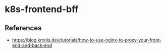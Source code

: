 # k8s-frontend-bff



## References

* https://blog.kronis.dev/tutorials/how-to-use-nginx-to-proxy-your-front-end-and-back-end